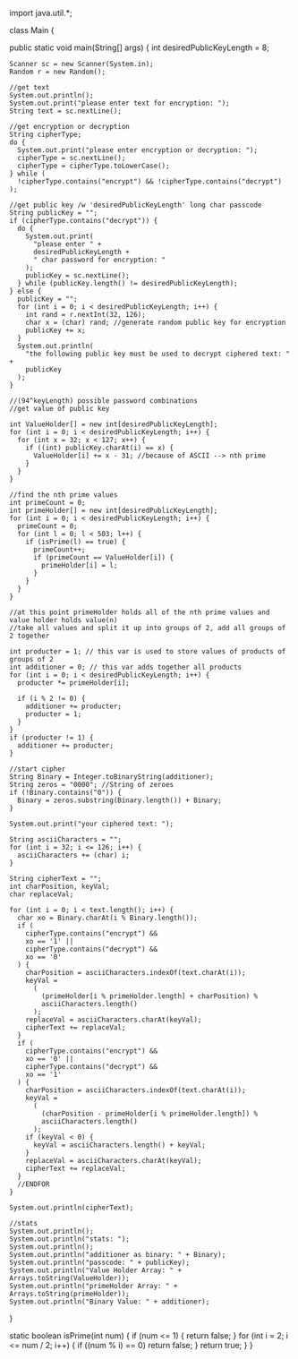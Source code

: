 import java.util.*;

class Main {

  public static void main(String[] args) {
    int desiredPublicKeyLength = 8;

    Scanner sc = new Scanner(System.in);
    Random r = new Random();

    //get text
    System.out.println();
    System.out.print("please enter text for encryption: ");
    String text = sc.nextLine();

    //get encryption or decryption
    String cipherType;
    do {
      System.out.print("please enter encryption or decryption: ");
      cipherType = sc.nextLine();
      cipherType = cipherType.toLowerCase();
    } while (
      !cipherType.contains("encrypt") && !cipherType.contains("decrypt")
    );

    //get public key /w 'desiredPublicKeyLength' long char passcode
    String publicKey = "";
    if (cipherType.contains("decrypt")) {
      do {
        System.out.print(
          "please enter " +
          desiredPublicKeyLength +
          " char password for encryption: "
        );
        publicKey = sc.nextLine();
      } while (publicKey.length() != desiredPublicKeyLength);
    } else {
      publicKey = "";
      for (int i = 0; i < desiredPublicKeyLength; i++) {
        int rand = r.nextInt(32, 126);
        char x = (char) rand; //generate random public key for encryption
        publicKey += x;
      }
      System.out.println(
        "the following public key must be used to decrypt ciphered text: " +
        publicKey
      );
    }

    //(94^keyLength) possible password combinations
    //get value of public key

    int ValueHolder[] = new int[desiredPublicKeyLength];
    for (int i = 0; i < desiredPublicKeyLength; i++) {
      for (int x = 32; x < 127; x++) {
        if ((int) publicKey.charAt(i) == x) {
          ValueHolder[i] += x - 31; //because of ASCII --> nth prime
        }
      }
    }

    //find the nth prime values
    int primeCount = 0;
    int primeHolder[] = new int[desiredPublicKeyLength];
    for (int i = 0; i < desiredPublicKeyLength; i++) {
      primeCount = 0;
      for (int l = 0; l < 503; l++) {
        if (isPrime(l) == true) {
          primeCount++;
          if (primeCount == ValueHolder[i]) {
            primeHolder[i] = l;
          }
        }
      }
    }

    //at this point primeHolder holds all of the nth prime values and value holder holds value(n)
    //take all values and split it up into groups of 2, add all groups of 2 together

    int producter = 1; // this var is used to store values of products of groups of 2
    int additioner = 0; // this var adds together all products
    for (int i = 0; i < desiredPublicKeyLength; i++) {
      producter *= primeHolder[i];

      if (i % 2 != 0) {
        additioner += producter;
        producter = 1;
      }
    }
    if (producter != 1) {
      additioner += producter;
    }

    //start cipher
    String Binary = Integer.toBinaryString(additioner);
    String zeros = "0000"; //String of zeroes
    if (!Binary.contains("0")) {
      Binary = zeros.substring(Binary.length()) + Binary;
    }

    System.out.print("your ciphered text: ");

    String asciiCharacters = "";
    for (int i = 32; i <= 126; i++) {
      asciiCharacters += (char) i;
    }

    String cipherText = "";
    int charPosition, keyVal;
    char replaceVal;

    for (int i = 0; i < text.length(); i++) {
      char xo = Binary.charAt(i % Binary.length());
      if (
        cipherType.contains("encrypt") &&
        xo == '1' ||
        cipherType.contains("decrypt") &&
        xo == '0'
      ) {
        charPosition = asciiCharacters.indexOf(text.charAt(i));
        keyVal =
          (
            (primeHolder[i % primeHolder.length] + charPosition) %
            asciiCharacters.length()
          );
        replaceVal = asciiCharacters.charAt(keyVal);
        cipherText += replaceVal;
      }
      if (
        cipherType.contains("encrypt") &&
        xo == '0' ||
        cipherType.contains("decrypt") &&
        xo == '1'
      ) {
        charPosition = asciiCharacters.indexOf(text.charAt(i));
        keyVal =
          (
            (charPosition - primeHolder[i % primeHolder.length]) %
            asciiCharacters.length()
          );
        if (keyVal < 0) {
          keyVal = asciiCharacters.length() + keyVal;
        }
        replaceVal = asciiCharacters.charAt(keyVal);
        cipherText += replaceVal;
      }
      //ENDFOR
    }

    System.out.println(cipherText);

    //stats
    System.out.println();
    System.out.println("stats: ");
    System.out.println();
    System.out.println("additioner as binary: " + Binary);
    System.out.println("passcode: " + publicKey);
    System.out.println("Value Holder Array: " + Arrays.toString(ValueHolder));
    System.out.println("primeHolder Array: " + Arrays.toString(primeHolder));
    System.out.println("Binary Value: " + additioner);
  }

  static boolean isPrime(int num) {
    if (num <= 1) {
      return false;
    }
    for (int i = 2; i <= num / 2; i++) {
      if ((num % i) == 0) return false;
    }
    return true;
  }
}
